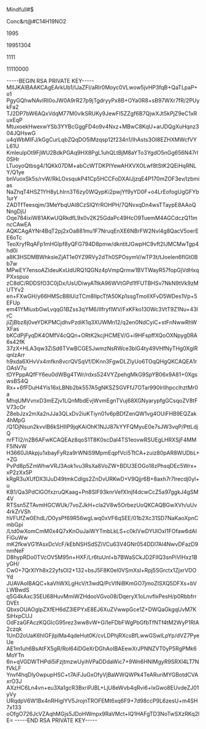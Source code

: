 Mindfull#$

Conc&rt@#C14H19NO2

1995

19951304

1111

11110000


-----BEGIN RSA PRIVATE KEY-----
MIIJKAIBAAKCAgEArkUb1/IJaZFl/aRIr0Moyc0VLwow5jvHP3fqB+QaTLpaP+o1
PgyGQhwNAvIRI0oJW0A9rR27p9jTgdryyPx8B+OYa0R8+sB97WXr7fR/2PUykFa2
TJ2DP7bW6AQxVdqM77M0vlkSRUKy9JewFI5ZZgf6B7QjwXJt5kPjZ9eC1xRuxEqP
MtuxoekHwexwYSb3YYBcGggFD4o9v4Nxz+MBwC8KqU+arJDQgXuHqnz304JQHswG
u4qWbMIFJ/kGgCurLqbZQqDO5IMzqsp12f234n1/IhAsts3OI8EZHXMWcfVYL61U
KmleulpOt9FjWU2BdkPGAq9HX8PgL1uhQLtBjM8aYTo3YgdO5nGg656N47rl0SHr
LTuoyoQtbsg4/1QKk07DM+abCcWTDKPlYewAHXVXOLwf8tStK2QEiHqRNLY/Q1ye
bnVuoxSk5s/rvW/RkLOxsqukP41Cp5HCCFoDXAIJjzqE4P170mZOF3ev/Izbmias
NaZhqT4HSZ1YH8yLhIrn3T6zy0WQypKi2pwjYf9yYD0F+o4LrEofogUgGFYb1urY
ZADTfTeesqjm/3MeYbqUAl8CzSlQYrROHPH/7QNvxqDn4wsTTaypE8AAoQNngDjU
Oqe784ixiW81AKwUQRkdfL9x0v2K25GdaPc49HcO9TuemM4AGCdczQ11mncCAwEA
AQKCAgAYNr4BqT2pj2xOa881mu1F7NruqEnXE6NBrFW2Nvl4g8QacV5oerEE6oTc
TeoXryfRqAFp1mHGlpf8yQFG794D8pmw/dkntitJGwpHC9vft2IJMCMwTgp4hd0i
a8K3HSDMBWhksleZjAT1e0YZ9RVy2dTh0SPOsymV/wTP3t/tJoelen6fIGt0Bb7w
MPwEY7ensoAZldeuKxUdURQ1QGNz4pVmpQrmw1BVTWayR57fopGjVdHxqPXxspuo
zC8dC/RDDSfO3C0jDx/UsUDiwyATtkA96WVtGPd1fFUTBHSv7NkN9tVk9zMUTYv2
en+FXwGH/y66HMScB8lUizTCm8IlpcTfA50Kp1ssgTmoIlXFvD5WDes1Vp+5EFUp
em41YMluxbGwLvqqG1BZss3qYM6/IIfryflWV/FxKFko130Wc3VtT9Z1Nu+43lrC
jiZjBbz8j0veYDKPMCjdhvPzdiK1q3XUWMn12/q2en0NdCyiC+stFnNwwRhWXFas
bKCdPjFyqDK4OMfV4cQQn+ORtK2kcjHCMEV/G+i9HFspffXQoOXNpyg0RA6s42fK
37zX+HLA3qw3ZiSd6TVwBCGE5JwmzNsRWce3blG4ty49VHfNyTHg0XglRqnlzArr
h9xda6XHvVx4mfkn8vcrQVSqVf/DKnn3FgwDLZlyUo6TOqQHgQKCAQEA1rOAsV7u
tDYPppAQfFY6eu0dWBg4TWr/rdxs524VYZpehgMkG9SpYB06x9A81+0XgswsBS4Q
Rx++6fFDuH4Yis16xLBNb2bk557A5gNKSZSGVFfJ7OTar990IrlIhpcclhztMr0a
MhqUMVvnxD3mEZjv1LQnMbdEvjWvmEgnTVuj68XGNyarypfgGCsqoZV8tFV73cOr
Z8ebJzx2mXa2nJJa3QLxDv2iuKTiyn01v6pBDfZenQW1vg4OUiFHB9EQZak4hMpG
/Q1DjNsun2kvvlB6kSHIIP9jqKAiOhK1NJJ87kYYFQMyuE0e7sJW3vqP/PttLdjQ
nrFTI2/n2B6AFwKCAQEAz8qoS1T8K0scDaI4TS1eovwRSUEgLHRXSjF4MMF5INvW
H3660JlAkpju1xbayFyRza9rWNiS9MpmEqpfVci5TtCA+zuiz80pAR8WUDbL++ZG
PvPd8p5ZmWhwVRJ3Aok1vu3RsXa8VoZW+BDU3EOGo18zPhsqDEc5Wrx+xP2zXx5P
kRgR3uXUfDX3lJuD49tmkCdIgs2ZnDvURKwD+V9Qjjr6B+8axh7r7Irecdj0yl+u
KB1/Qa3PdClGOfxzruQKaag+Pn8SlF93knrVefXInjf4dcwCcZ5a97ggkJ4gSM4V
RTSsn5ZTAvmHGCWUk/7voZJkH+cla2V8w5OrbezUoQKCAQBGwXVh/uUv4rkZrVSh
hVFUfZw0EhdL/D0ysPf69R56wgLwq0xVF6qSEE/01b2Xc31SD7NaKaoXpnCmbGpi
/Ltd0wXomCmM0x4Q7xKnOuJaiWYTmbLkLS+c0klVwDYUlOxI1FOfaw6dAIFiGuWw
mK2fkwVG1fAsxDcVcF/kEbNSHSdSZiVCu63V4GNr054DDl7Al4NwvDFazD9nmNeF
D8hypRDo0TVcOV5M95n+HXF/Lr6tuUnI+b7BWaSCkJD2FIIQ3snPiVIHxz1ByGH/
Cw0+7QrXlYh8x22yfsOI2+132+bsJ5F8K0el0VSmXsl+Rpj5SGrctx1ZjxrVDOYd
JUAVAoIBAQC+kaVhWXLgHcV/t3wdQ/PcVINiBKmGO7jmoZISXQ5DFXs+bVLWBwdS
q5G4kAxc35EU68HuvMmiWZHdooVGvo08/DqeryX1oLnvflxPesH/p0RbbfrrDVEt
QbxsOUAOglpZXfEH6dZ3IEPYxE8EJ6XuZVwwpGce1Z+DWQaGkgqUvM7KSiHxpCUJ
OdFzaGFAczKQGIcG95rez3ww8vW+Gi1eFDbFWgPbGfbTfNTf4tM2WyP1RIA2czqk
1UnD2oUaK6hlGFjlplMa4qdeHut0K/cvLDPhjRXcsBfLwwGSwILpYp/dVZ7PyeUe
AE1m1uh6BsAtFX5gR/Rol64iDGeXrDGhAoIBAEewXrJPNNZVT0yP5RgPMk6MoYTn
6n+qVGDWTHPdi5iFzjtmzwUyihVPaDDdaWic7+9Wn6HNlMgyR9SRXl4LT7NfVkLF
Ynvf4hqDly0wpupHSC+t7AiFJuGxOfyVjBaWWQWPk4TeARuriMYGBotdCVAxrO3J
AXzHC6Ln4vn+eu3Xa1gcR3BxriPJBL+LjU8eWvb4qRvi6+lxGwo8EUvdeZJ01yVy
URqdpV6W1Bx4nRHiglYV5JrojnTROFEMt6xq6F9+7d98ccP9L6zesU+m4SH7x133
oOfgO726JcVZAqhMGjs5JDoHWmpx9RaVMct+IQ1HAFgTD3NoTwSXzRKq2lE=
-----END RSA PRIVATE KEY-----

